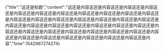 {"title":"这还是标题","content":"这还是内容这还是内容这还是内容这还是内容这还是内容这还是内容这还是内容这还是内容这还是内容这还是内容这还是内容这还是内容这还是内容这还是内容这还是内容这还是内容这还是内容这还是内容这还是内容这还是内容这还是内容这还是内容这还是内容这还是内容这还是内容这还是内容这还是内容这还是内容这还是内容这还是内容这还是内容这还是内容这还是内容这还是内容这还是内容这还是内容这还是内容这还是内容这还是内容这还是内容","time":1542967274274}